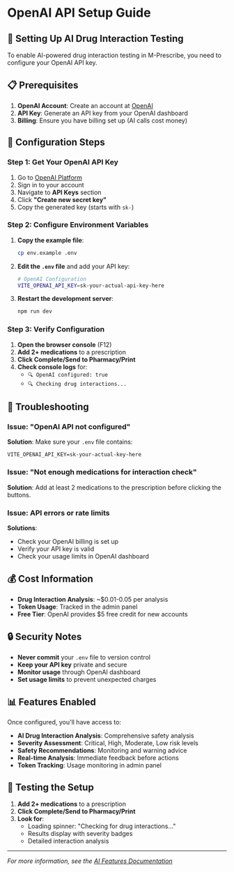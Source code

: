 # OpenAI API Setup Guide

## 🤖 Setting Up AI Drug Interaction Testing

To enable AI-powered drug interaction testing in M-Prescribe, you need to configure your OpenAI API key.

## 📋 Prerequisites

1. **OpenAI Account**: Create an account at [OpenAI](https://platform.openai.com/)
2. **API Key**: Generate an API key from your OpenAI dashboard
3. **Billing**: Ensure you have billing set up (AI calls cost money)

## 🔧 Configuration Steps

### Step 1: Get Your OpenAI API Key

1. Go to [OpenAI Platform](https://platform.openai.com/)
2. Sign in to your account
3. Navigate to **API Keys** section
4. Click **"Create new secret key"**
5. Copy the generated key (starts with `sk-`)

### Step 2: Configure Environment Variables

1. **Copy the example file**:
   ```bash
   cp env.example .env
   ```

2. **Edit the `.env` file** and add your API key:
   ```bash
   # OpenAI Configuration
   VITE_OPENAI_API_KEY=sk-your-actual-api-key-here
   ```

3. **Restart the development server**:
   ```bash
   npm run dev
   ```

### Step 3: Verify Configuration

1. **Open the browser console** (F12)
2. **Add 2+ medications** to a prescription
3. **Click Complete/Send to Pharmacy/Print**
4. **Check console logs** for:
   - `🔍 OpenAI configured: true`
   - `🔍 Checking drug interactions...`

## 🚨 Troubleshooting

### Issue: "OpenAI API not configured"
**Solution**: Make sure your `.env` file contains:
```
VITE_OPENAI_API_KEY=sk-your-actual-key-here
```

### Issue: "Not enough medications for interaction check"
**Solution**: Add at least 2 medications to the prescription before clicking the buttons.

### Issue: API errors or rate limits
**Solutions**:
- Check your OpenAI billing is set up
- Verify your API key is valid
- Check your usage limits in OpenAI dashboard

## 💰 Cost Information

- **Drug Interaction Analysis**: ~$0.01-0.05 per analysis
- **Token Usage**: Tracked in the admin panel
- **Free Tier**: OpenAI provides $5 free credit for new accounts

## 🔒 Security Notes

- **Never commit** your `.env` file to version control
- **Keep your API key** private and secure
- **Monitor usage** through OpenAI dashboard
- **Set usage limits** to prevent unexpected charges

## 📊 Features Enabled

Once configured, you'll have access to:

- **AI Drug Interaction Analysis**: Comprehensive safety analysis
- **Severity Assessment**: Critical, High, Moderate, Low risk levels
- **Safety Recommendations**: Monitoring and warning advice
- **Real-time Analysis**: Immediate feedback before actions
- **Token Tracking**: Usage monitoring in admin panel

## 🎯 Testing the Setup

1. **Add 2+ medications** to a prescription
2. **Click Complete/Send to Pharmacy/Print**
3. **Look for**:
   - Loading spinner: "Checking for drug interactions..."
   - Results display with severity badges
   - Detailed interaction analysis

---

*For more information, see the [AI Features Documentation](AI_FEATURES.md)*
